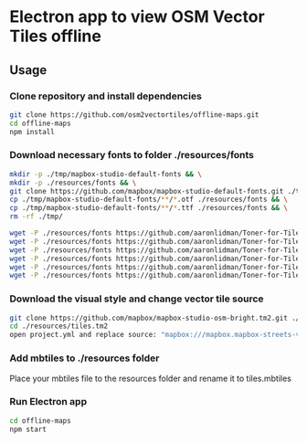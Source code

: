 # Electron app to view OSM Vector Tiles offline

## Usage

### Clone repository and install dependencies

```bash
git clone https://github.com/osm2vectortiles/offline-maps.git
cd offline-maps
npm install
```

### Download necessary fonts to folder ./resources/fonts

```bash
mkdir -p ./tmp/mapbox-studio-default-fonts && \
mkdir -p ./resources/fonts && \
git clone https://github.com/mapbox/mapbox-studio-default-fonts.git ./tmp/mapbox-studio-default-fonts && \
cp ./tmp/mapbox-studio-default-fonts/**/*.otf ./resources/fonts && \
cp ./tmp/mapbox-studio-default-fonts/**/*.ttf ./resources/fonts && \
rm -rf ./tmp/

wget -P ./resources/fonts https://github.com/aaronlidman/Toner-for-Tilemill/raw/master/toner4tilemill/fonts/Arial-Bold.ttf && \
wget -P ./resources/fonts https://github.com/aaronlidman/Toner-for-Tilemill/raw/master/toner4tilemill/fonts/Arial-Regular.ttf && \
wget -P ./resources/fonts https://github.com/aaronlidman/Toner-for-Tilemill/raw/master/toner4tilemill/fonts/Arial-Unicode-Bold-Italic.ttf && \
wget -P ./resources/fonts https://github.com/aaronlidman/Toner-for-Tilemill/raw/master/toner4tilemill/fonts/Arial-Unicode-Bold.ttf && \
wget -P ./resources/fonts https://github.com/aaronlidman/Toner-for-Tilemill/raw/master/toner4tilemill/fonts/Arial-Unicode-Italic.ttf && \
wget -P ./resources/fonts https://github.com/aaronlidman/Toner-for-Tilemill/raw/master/toner4tilemill/fonts/Arial-Unicode-Regular.ttf
```
### Download the visual style and change vector tile source

```bash
git clone https://github.com/mapbox/mapbox-studio-osm-bright.tm2.git ./resources/tiles.tm2
cd ./resources/tiles.tm2
open project.yml and replace source: "mapbox:///mapbox.mapbox-streets-v6" with source: "mbtiles://./resources/tiles.mbtiles"
```

### Add mbtiles to ./resources folder

Place your mbtiles file to the resources folder and rename it to tiles.mbtiles

### Run Electron app

```bash
cd offline-maps
npm start
```
